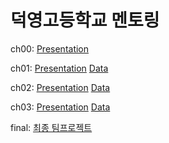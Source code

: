 # 덕영고등학교 멘토링

ch00: [Presentation](https://doldam0.github.io/dypython/lectures/ch00)

ch01: [Presentation](https://doldam0.github.io/dypython/lectures/ch01) [Data](https://github.com/doldam0/dypython/blob/main/lectures/ch01/inventors.xlsx)

ch02: [Presentation](https://doldam0.github.io/dypython/lectures/ch02) [Data](https://github.com/doldam0/dypython/blob/main/lectures/ch02/data/train.csv)

ch03: [Presentation](https://doldam0.github.io/dypython/lectures/ch03) [Data](https://github.com/doldam0/dypython/blob/main/lectures/ch02/data/train.csv)

final: [최종 팀프로젝트](https://github.com/doldam0/dypython/blob/main/final/FINAL.md)
